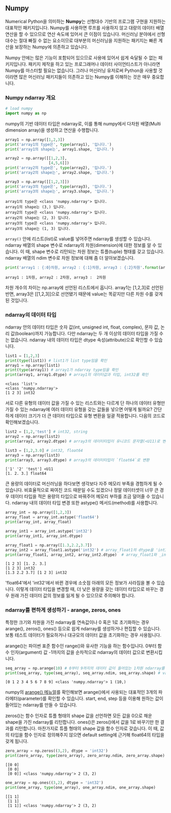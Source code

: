 ## Numpy



Numerical Python을 의미하는 **Numpy**는 선형대수 기반의 프로그램 구현을 지원하는 대표적인 패키지입니다. Numpy를 사용하면 루프를 사용하지 않고 대량의 데이터 배열 연산을 할 수 있으므로 연산 속도에 있어서 큰 이점이 있습니다. 머신러닝 분야에서 선형대수는 절대 빠질 수 없는 요소이므로 대부분의 머신러닝을 지원하는 패키지는 빠른 계산을 보장하는 Numpy에 의존하고 있습니다. 

Numpy 안에는 많은 기능이 포함되어 있으므로 사용에 있어서 쉽게 숙달될 수 없는 패키지입니다. 패키지 제작을 하고 있는 프로그래머나 데이터 사이언티스트가 아니라면 Numpy를 마스터할 필요는 없습니다. 그러나 머신러닝 유저로써 Python을 사용할 것이라면 많은 머신러닝 패키지들이 의존하고 있는 Numpy를 이해하는 것은 매우 중요합니다.


### Numpy ndarray 개요




```python
# load numpy 
import numpy as np
```

 
 
 numpy의 기반 데이터 타입은 ndarray로, 이를 통해 numpy에서 다차원 배열(Multi dimension array)을 생성하고 연산을 수행합니다. 
 
 


```python
array1 = np.array([1,2,3])
print('array1의 type은', type(array1), '입니다.')
print('array1의 shape는', array1.shape, '입니다.')

array2 = np.array([[1,2,3],
                   [4,5,6]])
print('array2의 type은', type(array2), '입니다.')
print('array2의 shape는', array2.shape, '입니다.')

array3 = np.array([[1,2,3]])
print('array3의 type은', type(array3), '입니다.')
print('array3의 shape는', array3.shape, '입니다.')
```

    array1의 type은 <class 'numpy.ndarray'> 입니다.
    array1의 shape는 (3,) 입니다.
    array2의 type은 <class 'numpy.ndarray'> 입니다.
    array2의 shape는 (2, 3) 입니다.
    array3의 type은 <class 'numpy.ndarray'> 입니다.
    array3의 shape는 (1, 3) 입니다.
    



`array()` 안에 리스트(list)로 value를 넣어주면 ndarray를 생성할 수 있습니다. ndarray 배열의 shape 변수로 ndarray의 차원(dimension)에 대한 정보를 알 수 있습니다. 이 때, shape 변수로 리턴되는 차원 정보는 튜플(tuple) 형태를 갖고 있습니다. ndarray 배열의 ndim 변수로 차원 정보에 대해 좀 더 알아보겠습니다. 




```python
print('array1 : {:0}차원, array2 : {:1}차원, array3 : {:2}차원'.format(array1.ndim, array2.ndim, array3.ndim))
```

    array1 : 1차원, array2 : 2차원, array3 :  2차원
    



차원 개수의 차이는 np.array에 선언된 리스트에서 옵니다. array1는 [1,2,3]로 선언된 반면, array3은 [[1,2,3]]으로 선언됐기 때문에 value는 똑같지만 다른 차원 수를 갖게 된 것입니다. 



### ndarray의 데이터 타입
     
     
ndarray 안의 데이터 타입은 숫자 값(int, unsigned int, float, complex), 문자 값, 논리 값(boolean)까지 가능합니다. 다만 ndarray는 두 개 이상의 데이터 타입을 가질 수는 없습니다. ndarray 내의 데이터 타입은 dtype 속성(attribute)으로 확인할 수 있습니다. 




```python
list1 = [1,2,3]
print(type(list1)) # list1가 list type임을 확인 
array1 = np.array(list1)
print(type(array1)) # array1가 ndarray type임을 확인 
print(array1, array1.dtype) # array1의 데이터값과 타입, int32를 확인 
```

    <class 'list'>
    <class 'numpy.ndarray'>
    [1 2 3] int32
    



서로 다른 유형의 데이터 값을 가질 수 있는 리스트와는 다르게 단 하나의 데이터 유형만 가질 수 있는 ndarray에 여러 데이터 유형을 갖는 값들을 넣으면 어떻게 될까요? 간단하게 데이터 크기가 더 큰 데이터 타입으로 유형 변환을 일괄 적용합니다. 다음의 코드로 확인해보겠습니다. 




```python
list2 = [1,2,'test'] # int32, string
array2 = np.array(list2)
print(array2, array2.dtype) # array3의 데이터타입이 유니코드 문자열(<U11)로 변환

list3 = [1,2,3.0] # int32, float64
array3 = np.array(list3)
print(array3, array3.dtype) # array3의 데이터타입이 `float64`로 변환
```

    ['1' '2' 'test'] <U11
    [1. 2. 3.] float64
    



큰 용량의 데이터로 머신러닝을 하다보면 생각보다 자주 메모리 부족을 경험하게 될 수 있습니다. 비효율적으로 짜여진 코드 때문일 수도 있겠으나 정말 데이터셋이 너무 큰 경우 데이터 타입을 적은 용량의 타입으로 바꿔주어 메모리 부하를 조금 덜어줄 수 있습니다. ndarray 내의 데이터 타입 변경 또한 astype() 메서드(method)를 사용합니다. 




```python
array_int = np.array([1,2,3])
array_float = array_int.astype('float64')
print(array_int, array_float)

array_int1 = array_int.astype('int32')
print(array_int1, array_int.dtype)

array_float1 = np.array([1.3,2.2,3.7])
array_int2 = array_float1.astype('int32') # array_float1의 dtype을 'int32'로 바꿔 array_int2에 저장
print(array_float1, array_int2, array_int2.dtype)  # array_float1와 _int2의 비교
```

    [1 2 3] [1. 2. 3.]
    [1 2 3] int32
    [1.3 2.2 3.7] [1 2 3] int32
    



'float64'에서 'int32'에서 바뀐 경우에 소숫점 아래의 모든 정보가 사라짐을 볼 수 있습니다. 이렇게 데이터 타입을 변경할 때, 더 낮은 용량을 갖는 데이터 타입으로 바꾸는 경우 원래 가진 데이터 값의 정보를 잃게 될 수 있으므로 주의해야 합니다. 



### ndarray를 편하게 생성하기 - arange, zeros, ones


특정한 크기와 차원을 가진 ndarray를 연속값이나 0 혹은 1로 초기화하는 경우 arange(), zeros(), ones() 등으로 쉽게 ndarray를 생성하거나 편집할 수 있습니다. 보통 테스트 데이터가 필요하거나 대규모의 데이터 값을 초기화하는 경우 사용됩니다. 

arange()는 파이썬 표준 함수인 range()와 유사한 기능을 하는 함수입니다. 0부터 함수 인자(argument) 값 -1까지의 값을 순차적으로 ndarray의 데이터 값으로 변환시킵니다. 




```python
seq_array = np.arange(10) # 0부터 9까지의 데이터 값이 들어있는 1차원 ndarray를 생성
print(seq_array, type(seq_array), seq_array.ndim, seq_array.shape) # value, type, dim, shape를 확인
```

    [0 1 2 3 4 5 6 7 8 9] <class 'numpy.ndarray'> 1 (10,)
    

numpy의 [arange() 메뉴얼](https://numpy.org/doc/stable/reference/generated/numpy.arange.html)를 확인해보면 arange()에서 사용되는 대표적인 3개의 파라메터(parameter)를 확인할 수 있습니다. start, end, step 등을 이용해 원하는 값이 들어있는 ndarray를 만들 수 있습니다. 

zeros()는 함수 인자로 튜플 형태의 shape 값을 선언하면 모든 값을 0으로 채운 shape을 가진 ndarray를 리턴합니다. ones()은 zeros()에서 값을 1로 바꾸기만 한 결과를 리턴합니다. 마찬가지로 튜플 형태의 shape 값을 함수 인자로 갖습니다. 이 때, 값의 타입을 함수 인자로 정의해주지 않으면 default setting에 근거해 float64의 타입을 갖게 됩니다. 


```python
zero_array = np.zeros((3,2), dtype = 'int32')
print(zero_array, type(zero_array), zero_array.ndim, zero_array.shape)
```

    [[0 0]
     [0 0]
     [0 0]] <class 'numpy.ndarray'> 2 (3, 2)
    


```python
one_array = np.ones((3,2), dtype = 'int32')
print(one_array, type(one_array), one_array.ndim, one_array.shape)
```

    [[1 1]
     [1 1]
     [1 1]] <class 'numpy.ndarray'> 2 (3, 2)
    
